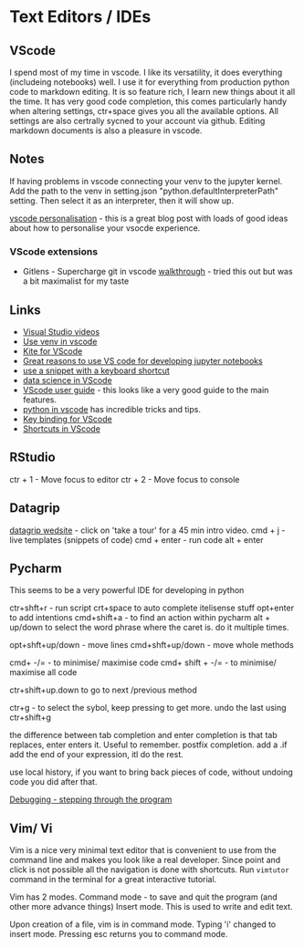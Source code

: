 # Text Editors / IDEs


## VScode
I spend most of my time in vscode. I like its versatility, it does everything (includeing notebooks) well.
I use it for everything from production python code to markdown editing. It is so feature rich, I learn new things about it all the time. It has very good code completion, this comes particularly handy when altering settings, ctr+space gives you all the available options. All settings are also certrally sycned to your account via github. Editing markdown documents is also a pleasure in vscode.


## Notes
If having problems in vscode connecting your venv to the jupyter kernel. Add the path to the venv in setting.json "python.defaultInterpreterPath" setting. Then select it as an interpreter, then it will show up.

[vscode personalisation](https://iashin.ai/ide_customization.html) - this is a great blog post with loads of good ideas about how to personalise your vsocde experience.

### VScode extensions

* Gitlens - Supercharge git in vscode
    [walkthrough](https://www.youtube.com/watch?v=rxKGgSLwOnU) - tried this out but was a bit maximalist for my taste


## Links

* [Visual Studio videos](https://code.visualstudio.com/docs/introvideos/codeediting)
* [Use venv in vscode](https://code.visualstudio.com/docs/python/environments)
* [Kite for VScode](https://help.kite.com/article/69-using-the-vs-code-plugin)
* [Great reasons to use VS code for developing jupyter notebooks](https://pbpython.com/vscode-notebooks.html)
* [use a snippet with a keyboard shortcut](https://stackoverflow.com/questions/39333639/visual-studio-code-snippet-as-keyboard-shortcut-key)
* [data science in VScode](https://code.visualstudio.com/docs/datascience/overview)
* [VScode user guide](https://code.visualstudio.com/docs/editor/codebasics) - this looks like a very good guide to the main features.
* [python in vscode](https://code.visualstudio.com/docs/python/editing) has incredible tricks and tips. 
* [Key binding for VScode](https://code.visualstudio.com/docs/getstarted/keybindings#_keyboard-shortcuts-reference)
* [Shortcuts in VScode](https://code.visualstudio.com/shortcuts/keyboard-shortcuts-macos.pdf)


## RStudio

ctr + 1 - Move focus to editor
ctr + 2 - Move focus to console

## Datagrip
[datagrip wedsite](https://www.jetbrains.com/datagrip/) - click on 'take a tour' for a 45 min intro video.
cmd + j - live templates (snippets of code)
cmd + enter - run code
alt + enter

## Pycharm
This seems to be a very powerful IDE for developing in python

ctr+shft+r - run script
crt+space to auto complete itelisense stuff
opt+enter to add intentions
cmd+shift+a - to find an action within pycharm
alt + up/down to select the word phrase where the caret is. do it multiple times. 

opt+shft+up/down - move lines
cmd+shft+up/down - move whole methods

cmd+ -/= - to minimise/ maximise code
cmd+ shift +  -/= - to minimise/ maximise all code

ctr+shift+up.down to go to next /previous method

ctr+g - to select the sybol, keep pressing to get more. undo the last using ctr+shift+g

the difference between tab completion and enter completion is that tab replaces, enter enters it. Useful to remember. 
postfix completion. add a .if add the end of your expression, itl do the rest. 

use local history, if you want to bring back pieces of code, without undoing code you did after that. 

[Debugging - stepping through the program](https://www.jetbrains.com/help/pycharm/stepping-through-the-program.html)

## Vim/ Vi
Vim is a nice very minimal text editor that is convenient to use from the command line and makes you look like a real developer. Since point and click is not possible all the navigation is done with shortcuts. Run `vimtutor` command in the terminal for a great interactive tutorial.

Vim has 2 modes.
Command mode - to save and quit the program (and other more advance things)
Insert mode. This is used to write and edit text.

Upon creation of a file, vim is in command mode. Typing 'i' changed to insert mode.
Pressing esc returns you to command mode.
